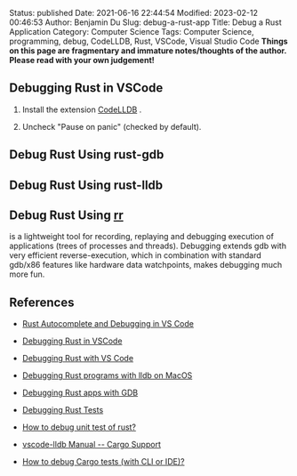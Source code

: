 Status: published
Date: 2021-06-16 22:44:54
Modified: 2023-02-12 00:46:53
Author: Benjamin Du
Slug: debug-a-rust-app
Title: Debug a Rust Application
Category: Computer Science
Tags: Computer Science, programming, debug, CodeLLDB, Rust, VSCode, Visual Studio Code
**Things on this page are fragmentary and immature notes/thoughts of the author. Please read with your own judgement!**


## Debugging Rust in VSCode
1. Install the extension 
    [CodeLLDB](https://marketplace.visualstudio.com/items?itemName=vadimcn.vscode-lldb)
    .

2. Uncheck "Pause on panic" (checked by default).

## Debug Rust Using rust-gdb

## Debug Rust Using rust-lldb

## Debug Rust Using [rr](https://github.com/rr-debugger/rr)
is a lightweight tool for recording, 
replaying and debugging execution of applications (trees of processes and threads). 
Debugging extends gdb with very efficient reverse-execution, 
which in combination with standard gdb/x86 features like hardware data watchpoints, makes debugging much more fun. 

## References

- [Rust Autocomplete and Debugging in VS Code](https://www.youtube.com/watch?v=2VPSzb7RNtY)

- [Debugging Rust in VSCode](https://jason-williams.co.uk/debugging-rust-in-vscode)

- [Debugging Rust with VS Code](https://dev.to/rogertorres/debugging-rust-with-vs-code-11dj)

- [Debugging Rust programs with lldb on MacOS](https://bryce.fisher-fleig.org/debugging-rust-programs-with-lldb/)

- [Debugging Rust apps with GDB](https://blog.logrocket.com/debugging-rust-apps-with-gdb/)

- [Debugging Rust Tests](https://whamcloud.github.io/Online-Help/docs/Contributor_Docs/cd_Debugging_Rust_Tests.html)

- [How to debug unit test of rust?](https://github.com/vadimcn/vscode-lldb/issues/35)

- [vscode-lldb Manual -- Cargo Support](https://github.com/vadimcn/vscode-lldb/blob/v1.4.5/MANUAL.md#cargo-support)

- [How to debug Cargo tests (with CLI or IDE)?](https://github.com/rust-lang/cargo/issues/6821)





